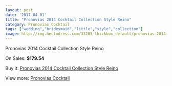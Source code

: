 ```yaml
---
layout: post
date: '2017-04-01'
title: "Pronovias 2014 Cocktail Collection Style Reino"
category: Pronovias Cocktail
tags: ["wedding","bridesmaid","little","style","collection"]
image: http://img.hectodress.com/33205-thickbox_default/pronovias-2014-cocktail-collection-style-reino.jpg
---
```

Pronovias 2014 Cocktail Collection Style Reino

On Sales: **$179.54**
<a href="https://www.hectodress.com/pronovias-cocktail/15298-pronovias-2014-cocktail-collection-style-reino.html"><amp-img layout="responsive" width="600" height="600" src="//img.hectodress.com/33205-thickbox_default/pronovias-2014-cocktail-collection-style-reino.jpg" alt="Pronovias 2014 Cocktail Collection Style Reino 0" /></a>

Buy it: [Pronovias 2014 Cocktail Collection Style Reino](https://www.hectodress.com/pronovias-cocktail/15298-pronovias-2014-cocktail-collection-style-reino.html "Pronovias 2014 Cocktail Collection Style Reino")

View more: [Pronovias Cocktail](https://www.hectodress.com/274-pronovias-cocktail "Pronovias Cocktail")